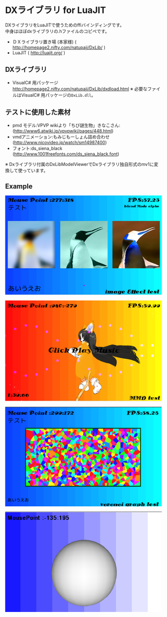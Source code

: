 
# DXライブラリ for LuaJIT

DXライブラリをLuaJITで使うためのffiバインディングです。<br>
中身はほぼdxライブラリの.hファイルのコピペです。<br>

* ＤＸライブラリ置き場 (本家様) ( http://homepage2.nifty.com/natupaji/DxLib/ )
* LuaJIT ( http://luajit.org/ )

## DXライブラリ

* VisualC# 用パッケージ http://homepage2.nifty.com/natupaji/DxLib/dxdload.html 
※ 必要なファイルはVisualC# 用パッケージの``DxLib.dll``。

## テストに使用した素材

* pmd モデル:VPVP wikiより「ちび謎生物」きなこさん:(http://www6.atwiki.jp/vpvpwiki/pages/448.html)
* vmdアニメーション:もみじもーしょん詰め合わせ(http://www.nicovideo.jp/watch/sm14987400)
* フォント:ds_siena_black (http://www.1001freefonts.com/ds_siena_black.font)

※ Dxライブラリ付属のDxLibModelViewerでDxライブラリ独自形式のmv1に変換して使っています。

## Example

![example08.png](image/example08.PNG "example08.png")

![example11.png](image/example11.PNG "example11.png")

![example07.png](image/example07.PNG "example07.png")

![example03.png](image/example03.PNG "example03.png")
